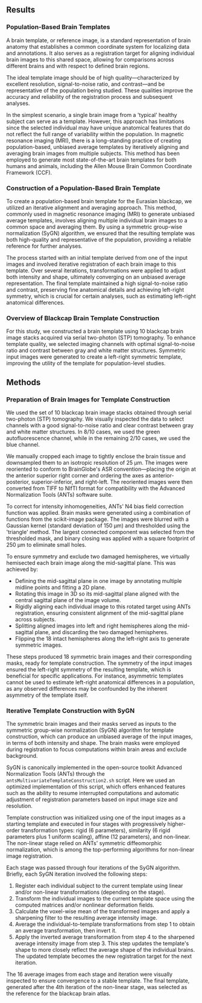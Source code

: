 ## Results

### Population-Based Brain Templates

A brain template, or reference image, is a standard representation of brain anatomy that establishes a common coordinate system for localizing data and annotations. It also serves as a registration target for aligning individual brain images to this shared space, allowing for comparisons across different brains and with respect to defined brain regions.

The ideal template image should be of high quality—characterized by excellent resolution, signal-to-noise ratio, and contrast—and be representative of the population being studied. These qualities improve the accuracy and reliability of the registration process and subsequent analyses.

In the simplest scenario, a single brain image from a 'typical' healthy subject can serve as a template. However, this approach has limitations since the selected individual may have unique anatomical features that do not reflect the full range of variability within the population. In magnetic resonance imaging (MRI), there is a long-standing practice of creating population-based, unbiased average templates by iteratively aligning and averaging brain images from multiple subjects. This method has been employed to generate most state-of-the-art brain templates for both humans and animals, including the Allen Mouse Brain Common Coordinate Framework (CCF).

### Construction of a Population-Based Brain Template

To create a population-based brain template for the Eurasian blackcap, we utilized an iterative alignment and averaging approach. This method, commonly used in magnetic resonance imaging (MRI) to generate unbiased average templates, involves aligning multiple individual brain images to a common space and averaging them. By using a symmetric group-wise normalization (SyGN) algorithm, we ensured that the resulting template was both high-quality and representative of the population, providing a reliable reference for further analyses.

The process started with an initial template derived from one of the input images and involved iterative registration of each brain image to this template. Over several iterations, transformations were applied to adjust both intensity and shape, ultimately converging on an unbiased average representation. The final template maintained a high signal-to-noise ratio and contrast, preserving fine anatomical details and achieving left-right symmetry, which is crucial for certain analyses, such as estimating left-right anatomical differences.

### Overview of Blackcap Brain Template Construction

For this study, we constructed a brain template using 10 blackcap brain image stacks acquired via serial two-photon (STP) tomography. To enhance template quality, we selected imaging channels with optimal signal-to-noise ratio and contrast between gray and white matter structures. Symmetric input images were generated to create a left-right symmetric template, improving the utility of the template for population-level studies.

## Methods

### Preparation of Brain Images for Template Construction

We used the set of 10 blackcap brain image stacks obtained through serial two-photon (STP) tomography. We visually inspected the data to select channels with a good signal-to-noise ratio and clear contrast between gray and white matter structures. In 8/10 cases, we used the green autofluorescence channel, while in the remaining 2/10 cases, we used the blue channel.

We manually cropped each image to tightly enclose the brain tissue and downsampled them to an isotropic resolution of 25 µm. The images were reoriented to conform to BrainGlobe's ASR convention—placing the origin at the anterior superior right corner and ordering the axes as anterior-posterior, superior-inferior, and right-left. The reoriented images were then converted from TIFF to NIfTI format for compatibility with the Advanced Normalization Tools (ANTs) software suite.

To correct for intensity inhomogeneities, ANTs' N4 bias field correction function was applied. Brain masks were generated using a combination of functions from the scikit-image package. The images were blurred with a Gaussian kernel (standard deviation of 150 µm) and thresholded using the 'triangle' method. The largest connected component was selected from the thresholded mask, and binary closing was applied with a square footprint of 250 µm to eliminate small holes.

To ensure symmetry and exclude two damaged hemispheres, we virtually hemisected each brain image along the mid-sagittal plane. This was achieved by:

- Defining the mid-sagittal plane in one image by annotating multiple midline points and fitting a 2D plane.
- Rotating this image in 3D so its mid-sagittal plane aligned with the central sagittal plane of the image volume.
- Rigidly aligning each individual image to this rotated target using ANTs registration, ensuring consistent alignment of the mid-sagittal plane across subjects.
- Splitting aligned images into left and right hemispheres along the mid-sagittal plane, and discarding the two damaged hemispheres.
- Flipping the 18 intact hemispheres along the left-right axis to generate symmetric images.

These steps produced 18 symmetric brain images and their corresponding masks, ready for template construction.
The symmetry of the input images ensured the left-right symmetry of the resulting template, which is beneficial for specific applications. For instance, asymmetric templates cannot be used to estimate left-right anatomical differences in a population, as any observed differences may be confounded by the inherent asymmetry of the template itself.

### Iterative Template Construction with SyGN

The symmetric brain images and their masks served as inputs to the symmetric group-wise normalization (SyGN) algorithm for template construction, which can produce an unbiased average of the input images, in terms of both intensity and shape. The brain masks were employed during registration to focus computations within brain areas and exclude background.

SyGN is canonically implemented in the open-source toolkit Advanced Normalization Tools (ANTs) through the `antsMultivariateTemplateConstruction2.sh` script. Here we used an optimized implementation of this script, which offers enhanced features such as the ability to resume interrupted computations and automatic adjustment of registration parameters based on input image size and resolution.

Template construction was initialized using one of the input images as a starting template and executed in four stages with progressively higher-order transformation types: rigid (6 parameters), similarity (6 rigid parameters plus 1 uniform scaling), affine (12 parameters), and non-linear. The non-linear stage relied on  ANTs' symmetric diffeomorphic normalization, which is among the top-performing algorithms for non-linear image registration.

Each stage was passed through four iterations of the SyGN algorithm.
Briefly, each SyGN iteration involved the following steps:

1. Register each individual subject to the current template using linear and/or non-linear transformations (depending on the stage).
2. Transform the individual images to the current template space using the computed matrices and/or nonlinear deformation fields.
3. Calculate the voxel-wise mean of the transformed images and apply a sharpening filter to the resulting average intensity image.
4. Average the individual-to-template transformations from step 1 to obtain an average transformation, then invert it.
5. Apply the inverted average transformation from step 4 to the sharpened average intensity image from step 3. This step updates the template's shape to more closely reflect the average shape of the individual brains. The updated template becomes the new registration target for the next iteration.

The 16 average images from each stage and iteration were visually inspected to ensure convergence to a stable template. The final template, generated after the 4th iteration of the non-linear stage, was selected as the reference for the blackcap brain atlas.
